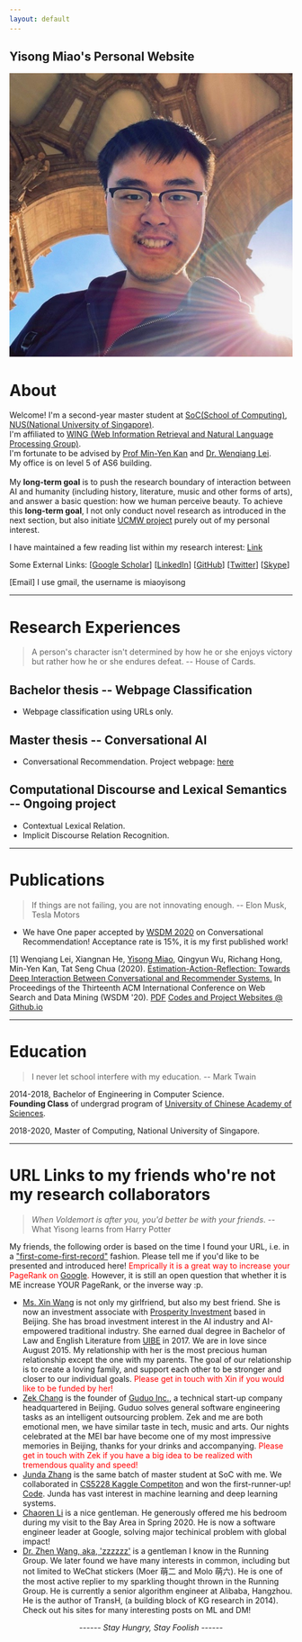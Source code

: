 ```yaml
---
layout: default
---
```


## Yisong Miao's Personal Website

<img class="profile-picture" src="photo.jpg">

<!-- Welcome to my personal website! -->

# About

Welcome! I'm a second-year master student at [SoC(School of Computing)](https://www.comp.nus.edu.sg/), [NUS(National University of Singapore)](https://www.nus.edu.sg/). <br>
I'm affiliated to [WING (Web Information Retrieval and Natural Language Processing Group)](https://www.wing.nus.edu.sg/). <br>
I'm fortunate to be advised by [Prof Min-Yen Kan](https://www.comp.nus.edu.sg/~kanmy) and [Dr. Wenqiang Lei](https://sites.google.com/view/wenqianghome/home). <br>
My office is on level 5 of AS6 building. <br><br>
My <b>long-term goal</b> is to push the research boundary of interaction between AI and humanity (including history, literature, music and other forms of arts), and answer a basic question: how we human perceive beauty. To achieve this <b>long-term goal</b>, I not only conduct novel research as introduced in the next section, but also initiate [UCMW project](UCMW/index) purely out of my personal interest.



I have maintained a few reading list within my research interest: [Link](readpapers)

Some External Links: [[Google Scholar](http://scholar.google.com/citations?user=a-oIKBoAAAAJ&hl=en)]  [[LinkedIn](https://www.linkedin.com/in/yisongmiao/)]  [[GitHub](https://github.com/YisongMiao/)] [[Twitter](https://twitter.com/yisongmiao)]  [[Skype](live:miaoyisong)] 

[Email] I use gmail, the username is miaoyisong

---

# Research Experiences

> A person's character isn't determined by how he or she enjoys victory but rather how he or she endures defeat. -- House of Cards. 

## Bachelor thesis -- Webpage Classification
- Webpage classification using URLs only.

## Master thesis -- Conversational AI

- Conversational Recommendation.
  Project webpage: [here](www.ear-conv-rec.github.io)  

## Computational Discourse and Lexical Semantics -- Ongoing project

- Contextual Lexical Relation.
- Implicit Discourse Relation Recognition.  

---

# Publications

> If things are not failing, you are not innovating enough. -- Elon Musk, Tesla Motors

- We have One paper accepted by [WSDM 2020](http://wsdm-conference.org/2020/) on Conversational Recommendation! Acceptance rate is 15%, it is my first published work!

[1] Wenqiang Lei, Xiangnan He, <u>Yisong Miao</u>, Qingyun Wu, Richang Hong, Min-Yen Kan, Tat Seng Chua (2020). <u>Estimation-Action-Reflection: Towards Deep Interaction Between Conversational and Recommender Systems.</u> In Proceedings of the Thirteenth ACM International Conference on Web Search and Data Mining (WSDM '20). [PDF](https://yisong.me/publications/wsdm20-EARS.pdf) [Codes and Project Websites @ Github.io](https://ear-conv-rec.github.io/)

---

# Education

> I never let school interfere with my education. -- Mark Twain

2014-2018, Bachelor of Engineering in Computer Science. <br>
**Founding Class** of undergrad program of [University of Chinese Academy of Sciences](https://english.ucas.ac.cn/).

2018-2020, Master of Computing, National University of Singapore.

---

# URL Links to my friends who're not my research collaborators

> *When Voldemort is after you, you'd better be with your friends*. -- What Yisong learns from Harry Potter

My friends, the following order is based on the time I found your URL, i.e. in a <u>"first-come-first-record"</u> fashion. Please tell me if you'd like to be presented and introduced here! <span style="color:red">Emprically it is a great way to increase your PageRank on [Google](www.google.com).</span> However, it is still an open question that whether it is ME increase YOUR PageRank, or the inverse way :p.

- [Ms. Xin Wang](https://wangxinalice.com) is not only my girlfriend, but also my best friend. She is now an investment associate with [Prosperity Investment](http://www.cgpinvestment.com) based in Beijing. She has broad investment interest in the AI industry and AI-empowered traditional industry. She earned dual degree in Bachelor of Law and English Literature from [UIBE](http://www.uibe.edu.cn) in 2017. We are in love since August 2015. My relationship with her is the most precious human relationship except the one with my parents. The goal of our relationship is to create a loving family, and support each other to be stronger and closer to our individual goals. <span style="color:red">Please get in touch with Xin if you would like to be funded by her!</span>
- [Zek Chang](https://twitter.com/zekchang) is the founder of [Guduo Inc.](http://www.guduokeji.com/), a technical start-up company headquartered in Beijing. Guduo solves general software engineering tasks as an intelligent outsourcing problem. Zek and me are both emotional men, we have similar taste in tech, music and arts. Our nights celebrated at the MEI bar have become one of my most impressive memories in Beijing, thanks for your drinks and accompanying. <span style="color:red">Please get in touch with Zek if you have a big idea to be realized with tremendous quality and speed!</span>
- [Junda Zhang](http://aheader.org) is the same batch of master student at SoC with me. We collaborated in [CS5228 Kaggle Competiton](https://kaggle.com/c/cs5228-article-category-prediction) and won the first-runner-up! [Code](https://github.com/YisongMiao/CS5228-project). Junda has vast interest in machine learning and deep learning systems.  
- [Chaoren Li](http://chaoren-li.com) is a nice gentleman. He generously offered me his bedroom during my visit to the Bay Area in Spring 2020. He is now a software engineer leader at Google, solving major techinical problem with global impact!
- [Dr. Zhen Wang, aka, 'zzzzzz'](http://joneswong.github.io/) is a gentleman I know in the Running Group. We later found we have many interests in common, including but not limited to WeChat stickers (Moer 萌二 and Molo 萌六). He is one of the most active replier to my sparkling thought thrown in the Running Group. He is currently a senior algorithm engineer at Alibaba, Hangzhou. He is the author of TransH, (a building block of KG research in 2014). Check out his sites for many interesting posts on ML and DM!

<body>
<!-- <script type="text/javascript" id="clstr_globe" src="//cdn.clustrmaps.com/globe.js?d=edk2D6NRWsf3yF00Cbk3Ts8MR2oVgXMDSn-oFxUPJ_8" width="20" height="20"></script> -->
<!-- <script type="text/javascript" id="clstr_globe" src="//cdn.clustrmaps.com/globe.js?d=edk2D6NRWsf3yF00Cbk3Ts8MR2oVgXMDSn-oFxUPJ_8"></script> -->

<script type="text/javascript" id="clustrmaps" src="//cdn.clustrmaps.com/map_v2.js?cl=ffffff&w=200&t=tt&d=edk2D6NRWsf3yF00Cbk3Ts8MR2oVgXMDSn-oFxUPJ_8&co=1cb2f2&cmo=3acc3a&cmn=ff5353&ct=ffffff"></script>
</body>

<center><i>------ Stay Hungry, Stay Foolish ------</i><br><br><br></center>
